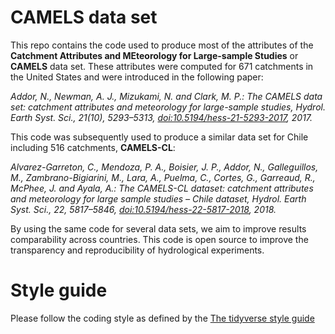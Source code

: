 # CAMELS data set

This repo contains the code used to produce most of the attributes of the **Catchment Attributes and MEteorology for Large-sample Studies** or **CAMELS** data set. These attributes were computed for 671 catchments in the United States and were introduced in the following paper:

*Addor, N., Newman, A. J., Mizukami, N. and Clark, M. P.: The CAMELS data set: catchment attributes and meteorology for large-sample studies, Hydrol. Earth Syst. Sci., 21(10), 5293–5313, [doi:10.5194/hess-21-5293-2017](http://dx.doi.org/10.5194/hess-21-5293-2017), 2017.*

This code was subsequently used to produce a similar data set for Chile including 516 catchments, **CAMELS-CL**:

*Alvarez-Garreton, C., Mendoza, P. A., Boisier, J. P., Addor, N., Galleguillos, M., Zambrano-Bigiarini, M., Lara, A., Puelma, C., Cortes, G., Garreaud, R., McPhee, J. and Ayala, A.: The CAMELS-CL dataset: catchment attributes and meteorology for large sample studies – Chile dataset, Hydrol. Earth Syst. Sci., 22, 5817–5846, [doi:10.5194/hess-22-5817-2018](http://dx.doi.org/doi:10.5194/hess-22-5817-2018), 2018.*

By using the same code for several data sets, we aim to improve results comparability across countries. This code is open source to improve the transparency and reproducibility of hydrological experiments.

# Style guide

Please follow the coding style as defined by the [The tidyverse style guide](https://style.tidyverse.org/index.html)

